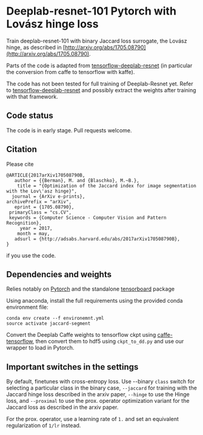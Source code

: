 # Deeplab-resnet-101 Pytorch with Lovász hinge loss

Train deeplab-resnet-101 with binary Jaccard loss surrogate, the Lovász hinge, as described in [http://arxiv.org/abs/1705.08790](http://arxiv.org/abs/1705.08790).

Parts of the code is adapted from [tensorflow-deeplab-resnet](https://github.com/DrSleep/tensorflow-deeplab-resnet) (in particular the conversion from caffe to tensorflow with kaffe).

The code has not been tested for full training of Deeplab-Resnet yet. Refer to [tensorflow-deeplab-resnet](https://github.com/DrSleep/tensorflow-deeplab-resnet) and possibly extract the weights after training with that framework.

## Code status
The code is in early stage. Pull requests welcome.

## Citation
Please cite
```
@ARTICLE{2017arXiv170508790B,
   author = {{Berman}, M. and {Blaschko}, M.~B.},
    title = "{Optimization of the Jaccard index for image segmentation with the Lov\'asz hinge}",
  journal = {ArXiv e-prints},
archivePrefix = "arXiv",
   eprint = {1705.08790},
 primaryClass = "cs.CV",
 keywords = {Computer Science - Computer Vision and Pattern Recognition},
     year = 2017,
    month = may,
   adsurl = {http://adsabs.harvard.edu/abs/2017arXiv170508790B},
}
```
if you use the code.

## Dependencies and weights
Relies notably on [Pytorch](http://pytorch.org/) and the standalone [tensorboard](https://github.com/dmlc/tensorboard/tree/master/python) package

Using anaconda, install the full requirements using the provided conda environment file:
```
conda env create --f environemnt.yml
source activate jaccard-segment
```

Convert the Deeplab Caffe weights to tensorflow ckpt using [caffe-tensorflow](https://github.com/ethereon/caffe-tensorflow), then convert them to hdf5 using `ckpt_to_dd.py` and use our wrapper to load in Pytorch.

## Important switches in the settings
By default, finetunes with cross-entropy loss. Use --binary `class` switch for selecting a particular class in the binary case, `--jaccard` for training with the Jaccard hinge loss described in the arxiv paper, `--hinge` to use the Hinge loss, and `--proximal` to use the prox. operator optimization variant for the Jaccard loss as described in the arxiv paper.

For the prox. operator, use a learning rate of `1.` and set an equivalent regularization of `1/lr` instead.
